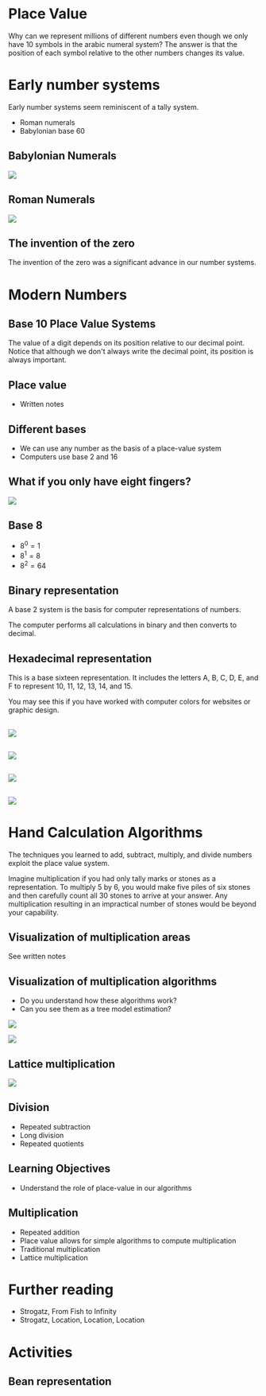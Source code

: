 # Place Value

Why can we represent millions of different numbers even though we only
have 10 symbols in the arabic numeral system?  The answer is that the
position of each symbol relative to the other numbers changes its value.

# Early number systems

Early number systems seem reminiscent of a tally system.

- Roman numerals
- Babylonian base 60

## Babylonian Numerals
![](./figures/babylonian.png)

## Roman Numerals
![](./figures/roman-numerals.jpg)

## The invention of the zero

The invention of the zero was a significant advance in our number
systems.

# Modern Numbers

## Base 10 Place Value Systems

The value of a digit depends on its position relative to our decimal
point.  Notice that although we don't always write the decimal point,
its position is always important.

## Place value
- Written notes

## Different bases
- We can use any number as the basis of a place-value system
- Computers use base 2 and 16

## What if you only have eight fingers?
![](./figures/eight-fingers.png)

## Base 8
- $8^0 = 1$
- $8^1 = 8$
- $8^2 = 64$

## Binary representation

A base 2 system is the basis for computer representations of numbers.

The computer performs all calculations in binary and then converts to
decimal.

## Hexadecimal representation

This is a base sixteen representation.  It includes the letters A, B, C,
D, E, and F to represent 10, 11, 12, 13, 14, and 15.

You may see this if you have worked with computer colors for websites or
graphic design.

##
![](./figures/place-value-base-8.png)

##
![](./figures/place-value-base-10.png)

##
![](./figures/place-value-representations.png)

##
![](./figures/place-value.png)


# Hand Calculation Algorithms

The techniques you learned to add, subtract, multiply, and divide
numbers exploit the place value system.

Imagine multiplication if you had only tally marks or stones as a
representation.  To multiply 5 by 6, you would make five piles of six
stones and then carefully count all 30 stones to arrive at your answer.
Any multiplication resulting in an impractical number of stones would be
beyond your capability.

## Visualization of multiplication areas
See written notes

## Visualization of multiplication algorithms

- Do you understand how these algorithms work?
- Can you see them as a tree model estimation?



![](../figures/multiplication.png)

![](../figures/area_multiplication.png)

## Lattice multiplication
![](./figures/lattice-multiplication.jpg)

## Division
- Repeated subtraction
- Long division
- Repeated quotients

<!-- graphical display of multiplication squares -->

## Learning Objectives
- Understand the role of place-value in our algorithms

## Multiplication
- Repeated addition
- Place value allows for simple algorithms to compute multiplication
- Traditional multiplication
- Lattice multiplication


# Further reading

- Strogatz, From Fish to Infinity
- Strogatz, Location, Location, Location

# Activities

## Bean representation


